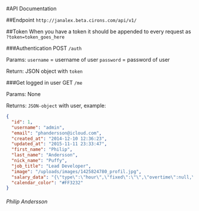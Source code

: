 #API Documentation

##Endpoint
`http://janalex.beta.cirons.com/api/v1/`

##Token
When you have a token it should be appended to every request as `?token=token_goes_here`

###Authentication
POST `/auth`

Params:
`username` = username of user
`password` = password of user

Return:
JSON object with `token`

###Get logged in user
GET `/me`

Params: None

Returns:
`JSON-object` with user, example:
```JSON
{
  "id": 1,
  "username": "admin",
  "email": "phandersson@icloud.com",
  "created_at": "2014-12-10 12:36:23",
  "updated_at": "2015-11-11 23:33:47",
  "first_name": "Philip",
  "last_name": "Andersson",
  "nick_name": "Puffy",
  "job_title": "Lead Developer",
  "image": "/uploads/images/1425824780_profil.jpg",
  "salary_data": "{\"type\":\"hour\",\"fixed\":\"\",\"overtime\":null,\"hour\":\"200\",\"extra\":null}",
  "calendar_color": "#FF3232"
}
```

###### Philip Andersson
